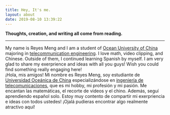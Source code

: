 ```yaml
---
title: Hey, It's me.
layout: about
date: 2019-08-10 13:39:22
---
```

**Thoughts, creation, and writing all come from reading.** <br>
- - - 
My name is Reyes Meng and I am a student of [Ocean University of China](http://eweb.ouc.edu.cn/) majoring in [telecommunication engineering](http://eweb.ouc.edu.cn/ise/electronicengineering/list.htm). I love math, video clipping, and Chinese. Outside of them, I continued learning Spanish by myself. I am very glad to share my exerprience and ideas with all you guys! Wish you could find something really engaging here!<br>
¡Hola, mis amigos! Mi nombre es Reyes Meng, soy estudiante de [Universidad Oceánica de China](http://eweb.ouc.edu.cn/) especializándose en [ingeniería de telecomunicaciones](http://eweb.ouc.edu.cn/ise/electronicengineering/list.htm), que es mi hobby, mi profesión y mi pasión. Me encantan las matemáticas, el recorte de videos y el chino. Además, seguí aprendiendo español solo. Estoy muy contento de compartir mi exerpriencia e ideas con todos ustedes! ¡Ojalá pudieras encontrar algo realmente atractivo aquí!<br>